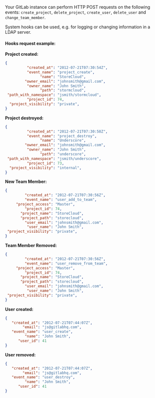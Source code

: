Your GitLab instance can perform HTTP POST requests on the following events: `create_project`, `delete_project`, `create_user`, `delete_user` and `change_team_member`.

System hooks can be used, e.g. for logging or changing information in a LDAP server.

#### Hooks request example:

**Project created:**

```json
{
          "created_at": "2012-07-21T07:30:54Z",
          "event_name": "project_create",
                "name": "StoreCloud",
         "owner_email": "johnsmith@gmail.com",
          "owner_name": "John Smith",
                "path": "stormcloud",
 "path_with_namespace": "jsmith/stormcloud",
          "project_id": 74,
  "project_visibility": "private",
}
```

**Project destroyed:**

```json
{
          "created_at": "2012-07-21T07:30:58Z",
          "event_name": "project_destroy",
                "name": "Underscore",
         "owner_email": "johnsmith@gmail.com",
          "owner_name": "John Smith",
                "path": "underscore",
 "path_with_namespace": "jsmith/underscore",
          "project_id": 73,
  "project_visibility": "internal",
}
```

**New Team Member:**

```json
{
         "created_at": "2012-07-21T07:30:56Z",
         "event_name": "user_add_to_team",
     "project_access": "Master",
         "project_id": 74,
       "project_name": "StoreCloud",
       "project_path": "storecloud",
         "user_email": "johnsmith@gmail.com",
          "user_name": "John Smith",
 "project_visibility": "private",
}
```

**Team Member Removed:**

```json
{
         "created_at": "2012-07-21T07:30:56Z",
         "event_name": "user_remove_from_team",
     "project_access": "Master",
         "project_id": 74,
       "project_name": "StoreCloud",
       "project_path": "storecloud",
         "user_email": "johnsmith@gmail.com",
          "user_name": "John Smith",
 "project_visibility": "private",
}
```

**User created:**

```json
{ 
   "created_at": "2012-07-21T07:44:07Z",
        "email": "js@gitlabhq.com",
   "event_name": "user_create",
         "name": "John Smith", 
      "user_id": 41 
}
```

**User removed:**

```json
{ 
   "created_at": "2012-07-21T07:44:07Z",
        "email": "js@gitlabhq.com",
   "event_name": "user_destroy",
         "name": "John Smith",
      "user_id": 41 
}
```
